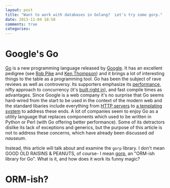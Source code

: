 ```yaml
---
layout: post
title: "Want to work with databases in Golang?  Let's try some gorp."
date: 2013-11-04 18:58
comments: true
categories: 
---
```


# Google's Go

[Go](http://golang.org/) is a new programming language released by [Google](http://www.google.com).  It has an excellent pedigree (see [Rob Pike]() and [Ken Thompson]()) and it brings a lot of interesting things to the table as a programming tool. Go has been the subject of rave reviews as well as controversy.  Its supporters emphasize its [performance](), nifty approach to concurrency (it's [built right in]()), and fast compile times as advantages.  Since Google is a web company it's no surprise that Go seems hard-wired from the start to be used in the context of the modern web and the standard libaries include everything from [HTTP servers]() to [a templating system]() to address these ends.  A lot of companies seem to enjoy Go as a utility language that replaces components which used to be written in Python or Perl (with Go offering better performance).  Some of its detractors dislike its lack of exceptions and generics, but the purpose of this article is not to address these concerns, which have already been discussed *ad nauseum*.

Instead, this article will talk about and examine the `gorp` library.  I don't mean GOOD OLD RAISINS & PEANUTS, of course- I mean [gorp](), an "ORM-ish library for Go".  What is it, and how does it work its funny magic?

# ORM-ish?



